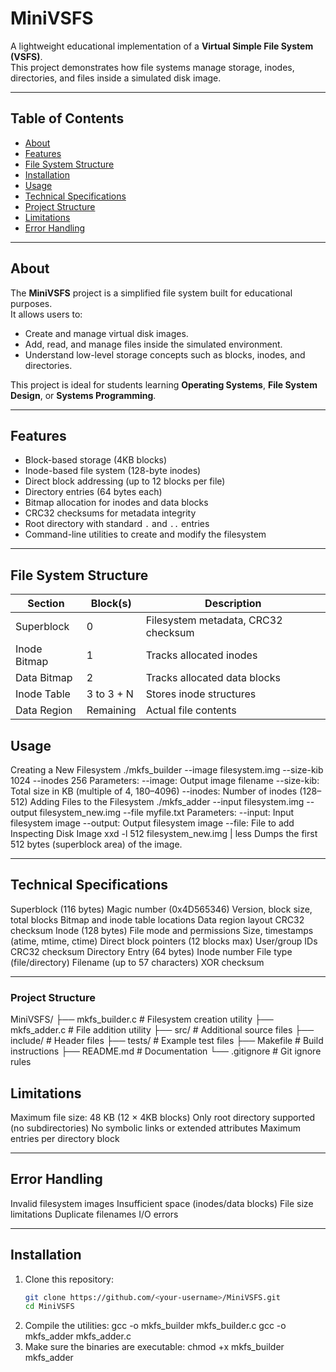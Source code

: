 # MiniVSFS

A lightweight educational implementation of a **Virtual Simple File System (VSFS)**.  
This project demonstrates how file systems manage storage, inodes, directories, and files inside a simulated disk image.

---

## Table of Contents
- [About](#about)
- [Features](#features)
- [File System Structure](#file-system-structure)
- [Installation](#installation)
- [Usage](#usage)
- [Technical Specifications](#technical-specifications)
- [Project Structure](#project-structure)
- [Limitations](#limitations)
- [Error Handling](#error-handling)
---

## About
The **MiniVSFS** project is a simplified file system built for educational purposes.  
It allows users to:
- Create and manage virtual disk images.
- Add, read, and manage files inside the simulated environment.
- Understand low-level storage concepts such as blocks, inodes, and directories.

This project is ideal for students learning **Operating Systems**, **File System Design**, or **Systems Programming**.

---

## Features
- Block-based storage (4KB blocks)
- Inode-based file system (128-byte inodes)
- Direct block addressing (up to 12 blocks per file)
- Directory entries (64 bytes each)
- Bitmap allocation for inodes and data blocks
- CRC32 checksums for metadata integrity
- Root directory with standard `.` and `..` entries
- Command-line utilities to create and modify the filesystem

---

## File System Structure

| Section        | Block(s)       | Description                        |
|----------------|---------------|------------------------------------|
| Superblock     | 0             | Filesystem metadata, CRC32 checksum|
| Inode Bitmap   | 1             | Tracks allocated inodes            |
| Data Bitmap    | 2             | Tracks allocated data blocks       |
| Inode Table    | 3 to 3 + N    | Stores inode structures            |
| Data Region    | Remaining     | Actual file contents               |


## Usage

Creating a New Filesystem
./mkfs_builder --image filesystem.img --size-kib 1024 --inodes 256
Parameters:
--image: Output image filename
--size-kib: Total size in KB (multiple of 4, 180–4096)
--inodes: Number of inodes (128–512)
Adding Files to the Filesystem
./mkfs_adder --input filesystem.img --output filesystem_new.img --file myfile.txt
Parameters:
--input: Input filesystem image
--output: Output filesystem image
--file: File to add
Inspecting Disk Image
xxd -l 512 filesystem_new.img | less
Dumps the first 512 bytes (superblock area) of the image.

---

## Technical Specifications

Superblock (116 bytes)
Magic number (0x4D565346)
Version, block size, total blocks
Bitmap and inode table locations
Data region layout
CRC32 checksum
Inode (128 bytes)
File mode and permissions
Size, timestamps (atime, mtime, ctime)
Direct block pointers (12 blocks max)
User/group IDs
CRC32 checksum
Directory Entry (64 bytes)
Inode number
File type (file/directory)
Filename (up to 57 characters)
XOR checksum

---

### Project Structure

MiniVSFS/
├── mkfs_builder.c    # Filesystem creation utility
├── mkfs_adder.c      # File addition utility
├── src/              # Additional source files
├── include/          # Header files
├── tests/            # Example test files
├── Makefile          # Build instructions
├── README.md         # Documentation
└── .gitignore        # Git ignore rules

## Limitations

Maximum file size: 48 KB (12 × 4KB blocks)
Only root directory supported (no subdirectories)
No symbolic links or extended attributes
Maximum entries per directory block

---

## Error Handling

Invalid filesystem images
Insufficient space (inodes/data blocks)
File size limitations
Duplicate filenames
I/O errors

---

## Installation
1. Clone this repository:
   ```bash
   git clone https://github.com/<your-username>/MiniVSFS.git
   cd MiniVSFS
2. Compile the utilities:
   gcc -o mkfs_builder mkfs_builder.c
   gcc -o mkfs_adder mkfs_adder.c
3. Make sure the binaries are executable:
   chmod +x mkfs_builder mkfs_adder

   






